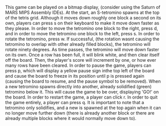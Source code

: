 This game can be played on a bitmap display, (consider using the Saturn of MARS MIPS Assembly IDEs). At the start, an S-tetromino spawns at the top of the tetris grid. Although it moves  down roughly one block a second on its own, players can press s on their keyboard to make it move down faster as they please. In order to move the tetromino one block to the right, press d, and in order to move the tetromino one block to the left, press s. In order to rotate the tetromino, press w. If successful, (the rotation wasnt causing the tetromino to overlap with other already filled blocks), the tetromino will rotate ninety degrees. As time passes, the tetromino will move down faster on its own. Once a row has been full, it will blink white, and then clear itself off the board. Then, the player's score will increment by one, or how ever many rows have been cleared. In order to pause the game, players can press p, which will display a yellow pause sign inthe top left of the board and cause the board to freeze in its position until p is pressed again (causing the board to resume, and the pause symbol to be removed). When a new tetromino spawns directly into another, already solidified (green) tetromino below it. This will cause the game to be over, displaying 'GO!' on the board. In order to restart the game, a player can click r.  In order to quit the game entirely, a player can press q. It is important to note that a tetromino only solidifies, and a new is spawned at the top again when it can no longer move further down (there is already another block or there are already multiple blocks where it would normally move down to).
